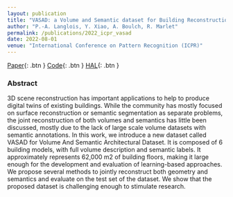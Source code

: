 ```yaml
---
layout: publication
title: "VASAD: a Volume and Semantic dataset for Building Reconstruction from Point Clouds"
author: "P.-A. Langlois, Y. Xiao, A. Boulch, R. Marlet"
permalink: /publications/2022_icpr_vasad
date: 2022-08-01
venue: "International Conference on Pattern Recognition (ICPR)"
---
```


[Paper](https://ieeexplore.ieee.org/document/9956356){: .btn }
[Code](https://github.com/palanglois/vasad){: .btn }
[HAL](https://hal.science/hal-03887305){: .btn }

### Abstract

3D scene reconstruction has important applications to help to produce digital twins of existing buildings.
While the community has mostly focused on surface reconstruction or semantic segmentation as separate problems, the joint reconstruction of both volumes and semantics has little been discussed, mostly due to the lack of large scale volume datasets with semantic annotations.
In this work, we introduce a new dataset called VASAD for Volume And Semantic Architectural Dataset. It is composed of 6 building models, with full volume description and semantic labels. It approximately represents 62,000 m2 of building floors, making it large enough for the development and evaluation of learning-based approaches.
We propose several methods to jointly reconstruct both geometry and semantics and evaluate on the test set of the dataset. We show that the proposed dataset is challenging enough to stimulate research.
